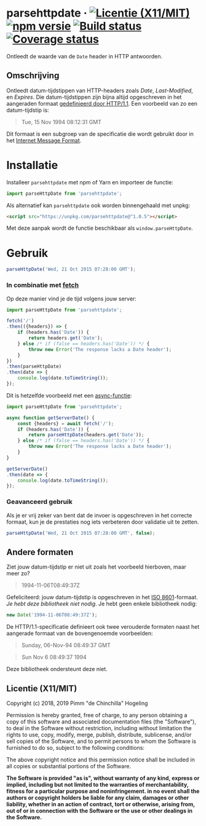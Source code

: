 # parsehttpdate &middot; [![Licentie (X11/MIT)](https://badgen.net/github/license/pimm/parseHttpDate)](https://github.com/Pimm/parseHttpDate/blob/master/copying.txt) [![npm versie](https://badgen.net/npm/v/parsehttpdate)](https://www.npmjs.com/package/parsehttpdate) [![Build status](https://travis-ci.org/Pimm/parseHttpDate.svg?branch=master)](https://travis-ci.org/Pimm/parseHttpDate) [![Coverage status](https://coveralls.io/repos/github/Pimm/parseHttpDate/badge.svg?branch=master)](https://coveralls.io/github/Pimm/parseHttpDate?branch=master)

Ontleedt de waarde van de `Date` header in HTTP antwoorden.

## Omschrijving

Ontleedt datum-tijdstippen van HTTP-headers zoals _Date_, _Last-Modified_, en _Expires_. Die datum-tijdstippen zijn bijna altijd opgeschreven in het aangeraden formaat [gedefinieerd door HTTP/1.1][http-1.1]. Een voorbeeld van zo een datum-tijdstip is:

> Tue, 15 Nov 1994 08:12:31 GMT

Dit formaat is een subgroep van de specificatie die wordt gebruikt door in het [Internet Message Format][imf].

# Installatie

Installeer `parsehttpdate` met npm of Yarn en importeer de functie:
```javascript
import parseHttpDate from 'parsehttpdate';
```

Als alternatief kan `parsehttpdate` ook worden binnengehaald met unpkg:
```html
<script src="https://unpkg.com/parsehttpdate@^1.0.5"></script>
```
Met deze aanpak wordt de functie beschikbaar als `window.parseHttpDate`.

# Gebruik

```javascript
parseHttpDate('Wed, 21 Oct 2015 07:28:00 GMT');
```

### In combinatie met [fetch][mdn-fetch]

Op deze manier vind je de tijd volgens jouw server:

```javascript
import parseHttpDate from 'parsehttpdate';

fetch('/')
.then(({headers}) => {
	if (headers.has('Date')) {
		return headers.get('Date');
	} else /* if (false == headers.has('Date')) */ {
		throw new Error('The response lacks a Date header');
	}
})
.then(parseHttpDate)
.then(date => {
	console.log(date.toTimeString());
});
```

Dit is hetzelfde voorbeeld met een [async-functie][mdn-async-function]:

```javascript
import parseHttpDate from 'parsehttpdate';

async function getServerDate() {
	const {headers} = await fetch('/');
	if (headers.has('Date')) {
		return parseHttpDate(headers.get('Date'));
	} else /* if (false == headers.has('Date')) */ {
		throw new Error('The response lacks a Date header');
	}
}

getServerDate()
.then(date => {
	console.log(date.toTimeString());
});
```

### Geavanceerd gebruik

Als je er vrij zeker van bent dat de invoer is opgeschreven in het correcte formaat, kun je de prestaties nog iets verbeteren door validatie uit te zetten.

```javascript
parseHttpDate('Wed, 21 Oct 2015 07:28:00 GMT', false);
```

## Andere formaten

Ziet jouw datum-tijdstip er niet uit zoals het voorbeeld hierboven, maar meer zo?

> 1994-11-06T08:49:37Z

Gefeliciteerd: jouw datum-tijdstip is opgeschreven in het [ISO 8601][ecmascript-10-date-time]-formaat. _Je hebt deze bibliotheek niet nodig_. Je hebt geen enkele bibliotheek nodig:

```javascript
new Date('1994-11-06T08:49:37Z');
```

De HTTP/1.1-specificatie definieert ook twee verouderde formaten naast het aangerade formaat van de bovengenoemde voorbeelden:

> Sunday, 06-Nov-94 08:49:37 GMT

> Sun Nov  6 08:49:37 1994

Deze bibliotheek ondersteunt deze niet.

## Licentie (X11/MIT)
Copyright (c) 2018, 2019 Pimm "de Chinchilla" Hogeling

Permission is hereby granted, free of charge, to any person obtaining a copy of this software and associated documentation files (the "Software"), to deal in the Software without restriction, including without limitation the rights to use, copy, modify, merge, publish, distribute, sublicense, and/or sell copies of the Software, and to permit persons to whom the Software is furnished to do so, subject to the following conditions:

The above copyright notice and this permission notice shall be included in all copies or substantial portions of the Software.

**The Software is provided "as is", without warranty of any kind, express or implied, including but not limited to the warranties of merchantability, fitness for a particular purpose and noninfringement. in no event shall the authors or copyright holders be liable for any claim, damages or other liability, whether in an action of contract, tort or otherwise, arising from, out of or in connection with the Software or the use or other dealings in the Software.**


[http-1.1]: https://tools.ietf.org/html/rfc7231#section-7.1.1.1
[imf]: https://tools.ietf.org/html/rfc5322
[ecmascript-10-date-time]: http://www.ecma-international.org/ecma-262/10.0/#sec-date-time-string-format
[mdn-fetch]: https://developer.mozilla.org/docs/Web/API/Fetch_API
[mdn-async-function]: https://developer.mozilla.org/docs/Web/JavaScript/Reference/Statements/async_function